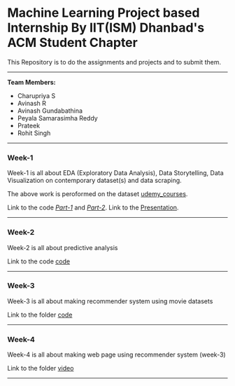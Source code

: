# Machine Learning Project based Internship By IIT(ISM) Dhanbad's ACM Student Chapter
This Repository is to do the assignments and projects and to submit them.
***
**Team Members:**
* Charupriya S
* Avinash R
* Avinash Gundabathina
* Peyala Samarasimha Reddy
* Prateek
* Rohit Singh
***
### Week-1
Week-1 is all about EDA (Exploratory Data Analysis), Data Storytelling, Data Visualization on
contemporary dataset(s) and data scraping.

The above work is peroformed on the dataset [udemy_courses](https://github.com/Charupriya11/ACM--week1-Assessment/blob/master/udemy_courses.csv).

Link to the code *[Part-1](https://github.com/Charupriya11/ACM--week1-Assessment/blob/master/Week-1/Week%201%20assignment.ipynb)* and *[Part-2](https://github.com/Charupriya11/ACM--week1-Assessment/blob/master/Week-1/Week1%20assignment%20Part2.ipynb)*.
Link to the [Presentation](https://github.com/Charupriya11/ACM--week1-Assessment/blob/master/Week-1/Assignment-1.pptx).
***
### Week-2 
Week-2 is all about predictive analysis 

Link to the code [code](https://github.com/Charupriya11/ACM--week1-Assessment/blob/master/Week-2/Week-2%20Assignment-1.ipynb)
***
### Week-3 
Week-3 is all about making recommender system using movie datasets

Link to the folder [code](https://github.com/Charupriya11/ACM--week1-Assessment/tree/master/Week-3)
***
### Week-4 
Week-4 is all about making web page using recommender system (week-3)

Link to the folder [video](https://github.com/Charupriya11/ACM--week1-Assessment/tree/master/Week-4)
***
